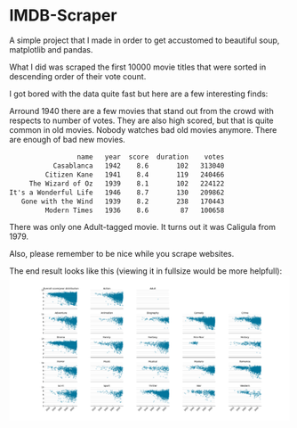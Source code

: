 IMDB-Scraper
============

A simple project that I made in order to get accustomed to beautiful soup, matplotlib and pandas. 

What I did was scraped the first 10000 movie titles that were sorted in descending order of their vote count.

I got bored with the data quite fast but here are a few interesting finds:

Arround 1940 there are a few movies that stand out from the crowd with respects to number of votes.
They are also high scored, but that is quite common in old movies. Nobody watches bad old movies anymore. 
There are enough of bad new movies.

                     name   year  score  duration    votes  
               Casablanca   1942    8.6       102   313040  
             Citizen Kane   1941    8.4       119   240466  
         The Wizard of Oz   1939    8.1       102   224122  
    It's a Wonderful Life   1946    8.7       130   209862  
       Gone with the Wind   1939    8.2       238   170443  
             Modern Times   1936    8.6        87   100658

There was only one Adult-tagged movie. It turns out it was Caligula from 1979.

Also, please remember to be nice while you scrape websites.

The end result looks like this (viewing it in fullsize would be more helpfull):
![Preview](ratings_vs_year.png)

